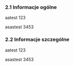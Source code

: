 ### 2.1 Informacje ogólne
aatest 123

asastest 3453

### 2.2 Informacje szczególne
aatest 123

asastest 3453

